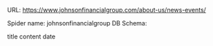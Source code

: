 URL: https://www.johnsonfinancialgroup.com/about-us/news-events/

Spider name: johnsonfinancialgroup
DB Schema:

title
content
date